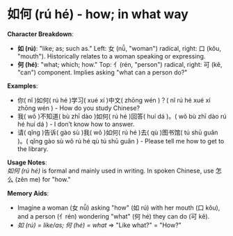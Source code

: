 # **如何 (rú hé) - how; in what way**

**Character Breakdown**:  
- **如 (rú)**: "like; as; such as." Left: 女 (nǚ, "woman") radical, right: 口 (kǒu, "mouth"). Historically relates to a woman speaking or expressing.  
- **何 (hé)**: "what; which; how." Top: 亻(rén, "person") radical, right: 可 (kě, "can") component. Implies asking "what can a person do?"

**Examples**:  
- 你( nǐ )如何( rú hé )学习( xué xí )中文( zhōng wén )？( nǐ rú hé xué xí zhōng wén ) - How do you study Chinese?  
- 我( wǒ )不知道( bù zhī dào )如何( rú hé )回答( huí dá )。( wǒ bù zhī dào rú hé huí dá ) - I don’t know how to answer.  
- 请( qǐng )告诉( gào sù )我( wǒ )如何( rú hé )去( qù )图书馆( tú shū guǎn )。( qǐng gào sù wǒ rú hé qù tú shū guǎn ) - Please tell me how to get to the library.

**Usage Notes**:  
*如何 (rú hé)* is formal and mainly used in writing. In spoken Chinese, use 怎么 (zěn me) for "how."

**Memory Aids**:  
- Imagine a woman (女 nǚ) asking "how" (如 rú) with her mouth (口 kǒu), and a person (亻rén) wondering "what" (何 hé) they can do (可 kě).  
- *如 (rú) = like/as; 何 (hé) = what* ⇒ "Like what?" = "How?"